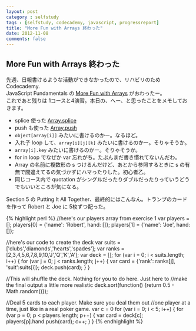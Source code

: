 ```yaml
---
layout: post
category : selfstudy
tags : [selfstudy, codecademy, javascript, progressreport]
title: "More Fun with Arrays 終わった"
date: 2012-11-08
comments: false
---
```

## More Fun with Arrays 終わった

先週、日報書けるような活動ができなかったので、リハビリのため Codecademy.  
JavaScript Fundamentals の [More Fun with Arrays](http://www.codecademy.com/courses/working-with-indexed-associate-and-multi-dimensional-arrays) がおわったー。  
これであと残りは 1コースと4演習。本日の、へー、と思ったことをメモしておきます。  

* splice 使った [Array.splice](https://developer.mozilla.org/ja/docs/JavaScript/Reference/Global_Objects/Array/splice)
* push も使った [Array.push](https://developer.mozilla.org/ja/docs/JavaScript/Reference/Global_Objects/Array/push)
* `object[array[i]]` みたいに書けるのかー。なるほど。
* 入れ子 loop して、`array[i][j][k]` みたいに書けるのかー。そりゃそうか。
* `array[i].key` みたいに書けるのかー。そりゃそうか。
* for in loop でなぜか var 忘れがち。たぶんまだ書き慣れてないんだわ。
* Array の名前に複数形の s つけるんだけど、あとから参照するときに s の有無で間違えてるの気づかずにハマったりした。初心者乙。
* 同じコース内で quotation がシングルだったりダブルだったりっていうどうでもいいところが気になる。

Section 5 の Putting It All Together、最終的にはこんなん。トランプのカードを作って Robert と Joe に 5枚ずつ配った。

{% highlight perl %}
//here's our players array from exercise 1
var players = [];
players[0] = {'name': 'Robert', hand: []};
players[1] = {'name': 'Joe', hand: []};

//here's our code to create the deck
var suits = ['clubs','diamonds','hearts','spades'];
var ranks = [2,3,4,5,6,7,8,9,10,'J','Q','K','A'];
var deck = [];
for (var i = 0; i < suits.length; i++) {
    for (var j = 0; j < ranks.length; j++) {
        var card = {'rank': ranks[j], 'suit':suits[i]};
        deck.push(card);
    }
}

//This will shuffle the deck. Nothing for you to do here. Just here to 
//make the final output a little more realistic
deck.sort(function() {return 0.5 - Math.random()});

//Deal 5 cards to each player. Make sure you deal them out 
//one player at a time, just like in a real poker game.
var c = 0
for (var i = 0; i < 5; i++) {
	for (var p = 0; p < players.length; p++) {
		var card = deck[c];
		players[p].hand.push(card);
		c++;
	}
}
{% endhighlight %}
